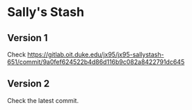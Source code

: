 # Sally's Stash

## Version 1
Check https://gitlab.oit.duke.edu/jx95/jx95-sallystash-651/commit/9a0fef624522b4d86d116b9c082a8422791dc645

## Version 2
Check the latest commit.